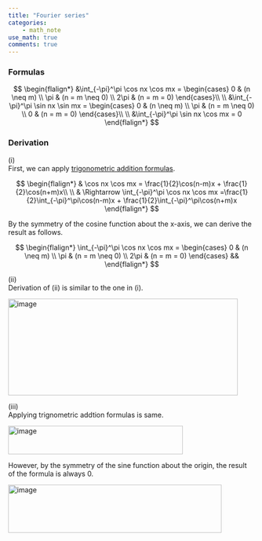 ```yaml
---
title: "Fourier series"
categories:
    - math_note
use_math: true
comments: true
---
```


### Formulas
$$
\begin{flalign*}
&\int_{-\pi}^\pi \cos nx \cos mx = 
\begin{cases} 
0 & (n \neq m)
\\ \pi & (n = m \neq 0)
\\ 2\pi & (n = m = 0)
\end{cases}\\
\\ 
&\int_{-\pi}^\pi \sin nx \sin mx = 
\begin{cases} 
0 & (n \neq m)
\\ \pi & (n = m \neq 0)
\\ 0 & (n = m = 0)
\end{cases}\\
\\ 
&\int_{-\pi}^\pi \sin nx \cos mx = 0 
\end{flalign*}
$$

### Derivation
(i)  
First, we can apply [trigonometric addition formulas](https://enginebeast.github.io/math1/).

$$
\begin{flalign*}
& \cos nx \cos mx = \frac{1}{2}\cos(n-m)x + \frac{1}{2}\cos(n+m)x\\
\\
& \Rightarrow \int_{-\pi}^\pi \cos nx \cos mx =\frac{1}{2}\int_{-\pi}^\pi\cos(n-m)x + \frac{1}{2}\int_{-\pi}^\pi\cos(n+m)x
\end{flalign*}
$$

By the symmetry of the cosine function about the x-axis, we can derive the result as follows.

$$
\begin{flalign*}
\int_{-\pi}^\pi \cos nx \cos mx = 
\begin{cases} 
0 & (n \neq m)
\\ \pi & (n = m \neq 0)
\\ 2\pi & (n = m = 0)
\end{cases} &&
\end{flalign*}
$$

(ii)  
Derivation of (ii) is similar to the one in (i).

<img width="468" height="197" alt="image" src="https://github.com/user-attachments/assets/ecee5123-27cf-47ae-bea6-1d355866c4c9" />


(iii)  
Applying trignometric addtion formulas is same.

<img width="356" height="58" alt="image" src="https://github.com/user-attachments/assets/876b8c9b-6e06-4be8-aa27-2d7e318e7c4b" />

However, by the symmetry of the sine function about the origin, the result of the formula is always 0.

<img width="435" height="98" alt="image" src="https://github.com/user-attachments/assets/5f2f55ed-b26e-4c28-aa48-7505e2123027" />
